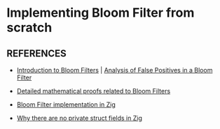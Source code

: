 # Implementing Bloom Filter from scratch

## REFERENCES

- [Introduction to Bloom Filters](https://youtu.be/0P2mkqkrfck) | [Analysis of False Positives in a Bloom Filter](https://youtu.be/t5OKOG1W5N0)

- [Detailed mathematical proofs related to Bloom Filters](https://medium.com/@humberto521336/bloom-filters-mathematical-proof-8aa2e5d7b06b)

- [Bloom Filter implementation in Zig](https://github.com/mikesun/zig-bloom)

- [Why there are no private struct fields in Zig](https://www.reddit.com/r/Zig/comments/13v6q2z/struct_fields_are_always_public_by_design/)
